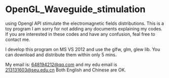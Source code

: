 # OpenGL_Waveguide_stimulation
using Opengl API stimulate the electromagnetic fields distributions.  This is a toy program
I am sorry for not adding any documents explaining my codes. If you are interested in these codes and have any confusion, feal free to contact me. 


I develop this program on MS VS 2012 and use the glfw, glm, glew lib. You can download and distribute them within only 5 mins.  


My email is: 648194212@qq.com and my edu email is 213131603@seu.edu.cn 
Both English and Chinese are OK. 
